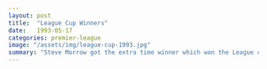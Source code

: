 ```yaml
---
layout: post
title:  "League Cup Winners"
date:   1993-05-17
categories: premier-league
image: "/assets/img/league-cup-1993.jpg"
summary: "Steve Morrow got the extra time winner which won the League cup for Arsenal after coming from behind against Sheffield Wednesday."
---
```

